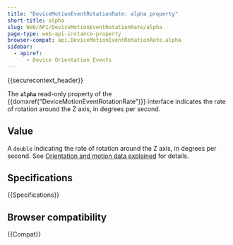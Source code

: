 ```yaml
---
title: "DeviceMotionEventRotationRate: alpha property"
short-title: alpha
slug: Web/API/DeviceMotionEventRotationRate/alpha
page-type: web-api-instance-property
browser-compat: api.DeviceMotionEventRotationRate.alpha
sidebar:
  - apiref:
      - Device Orientation Events
---
```


{{securecontext_header}}

The **`alpha`** read-only property of the {{domxref("DeviceMotionEventRotationRate")}} interface indicates the rate of rotation around the Z axis, in degrees per second.

## Value

A `double` indicating the rate of rotation around the Z axis, in degrees per second.
See [Orientation and motion data explained](/en-US/docs/Web/API/Device_orientation_events/Orientation_and_motion_data_explained) for details.

## Specifications

{{Specifications}}

## Browser compatibility

{{Compat}}
